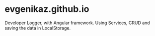 # evgenikaz.github.io
Developer Logger, with Angular framework. Using Services, CRUD and saving the data in LocalStorage.
